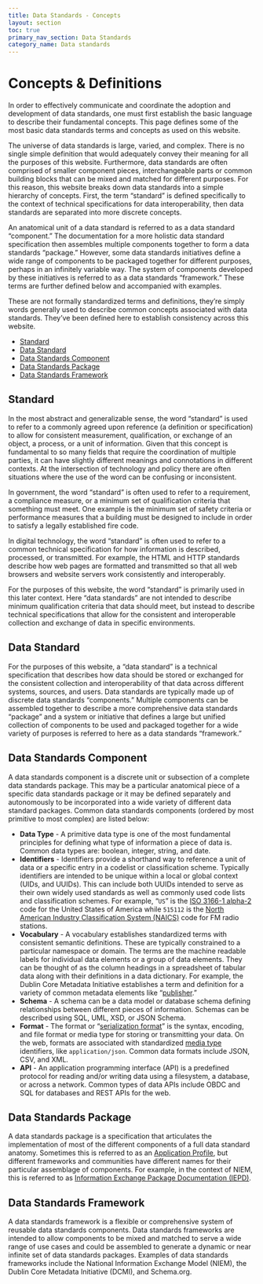 ```yaml
---
title: Data Standards - Concepts
layout: section
toc: true
primary_nav_section: Data Standards
category_name: Data standards 
---
```


# Concepts & Definitions

In order to effectively communicate and coordinate the adoption and development of data standards, one must first establish the basic language to describe their fundamental concepts. This page defines some of the most basic data standards terms and concepts as used on this website. 

The universe of data standards is large, varied, and complex. There is no single simple definition that would adequately convey their meaning for all the purposes of this website. Furthermore, data standards are often comprised of smaller component pieces, interchangeable parts or common building blocks that can be mixed and matched for different purposes. For this reason, this website breaks down data standards into a simple hierarchy of concepts. First, the term “standard” is defined specifically to the context of technical specifications for data interoperability, then data standards are separated into more discrete concepts. 

An anatomical unit of a data standard is referred to as a data standard “component.” The documentation for a more holistic data standard specification then assembles multiple components together to form a data standards “package.” However, some data standards initiatives define a wide range of components to be packaged together for different purposes, perhaps in an infinitely variable way. The system of components developed by these initiatives is referred to as a data standards “framework.” These terms are further defined below and accompanied with examples. 

These are not formally standardized terms and definitions, they’re simply words generally used to describe common concepts associated with data standards. They’ve been defined here to establish consistency across this website.  

* [Standard](#standard)
* [Data Standard](#data-standard)
* [Data Standards Component](#data-standards-component)
* [Data Standards Package](#data-standards-package)
* [Data Standards Framework](#data-standards-framework)

## Standard

In the most abstract and generalizable sense, the word “standard” is used to refer to a commonly agreed upon reference (a definition or specification) to allow for consistent measurement, qualification, or exchange of an object, a process, or a unit of information. Given that this concept is fundamental to so many fields that require the coordination of multiple parties, it can have slightly different meanings and connotations in different contexts. At the intersection of technology and policy there are often situations where the use of the word can be confusing or inconsistent.

In government, the word “standard” is often used to refer to a requirement, a compliance measure, or a minimum set of qualification criteria that something must meet. One example is the minimum set of safety criteria or performance measures that a building must be designed to include in order to satisfy a legally established fire code. 

In digital technology, the word “standard” is often used to refer to a common technical specification for how information is described, processed, or transmitted. For example, the HTML and HTTP standards describe how web pages are formatted and transmitted so that all web browsers and website servers work consistently and interoperably. 

For the purposes of this website, the word “standard” is primarily used in this later context.  Here “data standards” are not intended to describe minimum qualification criteria that data should meet, but instead to describe technical specifications that allow for the consistent and interoperable collection and exchange of data in specific environments. 

## Data Standard

For the purposes of this website, a “data standard” is a technical specification that describes how data should be stored or exchanged for the consistent collection and interoperability of that data across different systems, sources, and users. Data standards are typically made up of discrete data standards “components.” Multiple components can be assembled together to describe a more comprehensive data standards “package” and a system or initiative that defines a large but unified collection of components to be used and packaged together for a wide variety of purposes is referred to here as a data standards “framework.”

## Data Standards Component

A data standards component is a discrete unit or subsection of a complete data standards package. This may be a particular anatomical piece of a specific data standards package or it may be defined separately and autonomously to be incorporated into a wide variety of different data standard packages. Common data standards components (ordered by most primitive to most complex) are listed below:

* **Data Type** - A primitive data type is one of the most fundamental principles for defining what type of information a piece of data is. Common data types are: boolean, integer, string, and date.
* **Identifiers** - Identifiers provide a shorthand way to reference a unit of data or a specific entry in a codelist or classification scheme. Typically identifiers are intended to be unique within a local or global context (UIDs, and UUIDs). This can include both UUIDs intended to serve as their own widely used standards as well as commonly used code lists and classification schemes. For example, “`US`” is the [ISO 3166-1 alpha-2](https://en.wikipedia.org/wiki/ISO_3166-1_alpha-2#US) code for the United States of America while `515112` is the [North American Industry Classification System (NAICS)](https://www.naics.com/naics-code-description/?code=515112) code for FM radio stations. 
* **Vocabulary** - A vocabulary establishes standardized terms with consistent semantic definitions. These are typically constrained to a particular namespace or domain. The terms are the machine readable labels for individual data elements or a group of data elements. They can be thought of as the column headings in a spreadsheet of tabular data along with their definitions in a data dictionary. For example, the Dublin Core Metadata Initiative establishes a term and definition for a variety of common metadata elements like “[publisher](https://www.dublincore.org/specifications/dublin-core/dcmi-terms/#http://purl.org/dc/terms/publisher).” 
* **Schema** - A schema can be a data model or database schema defining relationships between different pieces of information. Schemas can be described using SQL, UML, XSD, or JSON Schema.
* **Format** - The format or “[serialization format](https://en.wikipedia.org/wiki/Serialization#Serialization_formats)” is the syntax, encoding, and file format or media type for storing or transmitting your data. On the web, formats are associated with standardized [media type](https://www.iana.org/assignments/media-types/media-types.xhtml) identifiers, like `application/json`. Common data formats include JSON, CSV, and XML. 
* **API** - An application programming interface (API) is a predefined protocol for reading and/or writing data using a filesystem, a database, or across a network. Common types of data APIs include OBDC and SQL for databases and REST APIs for the web. 


## Data Standards Package 

A data standards package is a specification that articulates the implementation of most of the different components of a full data standard anatomy.  Sometimes this is referred to as an [Application Profile](https://en.wikipedia.org/wiki/Application_profile), but different frameworks and communities have different names for their particular assemblage of components. For example, in the context of NIEM, this is referred to as [Information Exchange Package Documentation (IEPD)](http://niem.github.io/reference/artifacts/messages/iepd/).

## Data Standards Framework 

A data standards framework is a flexible or comprehensive system of reusable data standards components. Data standards frameworks are intended to allow components to be mixed and matched to serve a wide range of use cases and could be assembled to generate a dynamic or near infinite set of data standards packages. Examples of data standards frameworks include the National Information Exchange Model (NIEM), the Dublin Core Metadata Initiative (DCMI), and Schema.org. 


